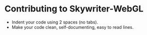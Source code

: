 
# Contributing to Skywriter-WebGL

 - Indent your code using 2 spaces (no tabs).
 - Make your code clean, self-documenting, easy to read lines.
